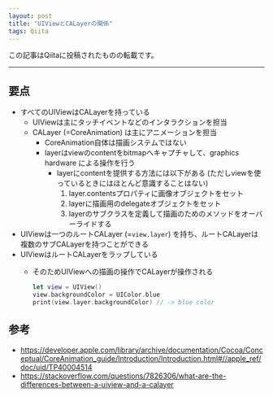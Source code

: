 ```yaml
---
layout: post
title: "UIViewとCALayerの関係"
tags: Qiita
---
```

この記事はQiitaに投稿されたものの転載です。

---

## 要点

  - すべてのUIViewはCALayerを持っている
    - UIViewは主にタッチイベントなどのインタラクションを担当
    - CALayer (=CoreAnimation) は主にアニメーションを担当
      - CoreAnimation自体は描画システムではない
      - layerはviewのcontentをbitmapへキャプチャして、graphics hardware による操作を行う
        - layerにcontentを提供する方法には以下がある (ただしviewを使っているときにはほとんど意識することはない)
          1. layer.contentsプロパティに画像オブジェクトをセット
          2. layerに描画用のdelegateオブジェクトをセット
          3. layerのサブクラスを定義して描画のためのメソッドをオーバーライドする
  - UIViewは一つのルートCALayer (=`view.layer`) を持ち、ルートCALayerは複数のサブCALayerを持つことができる
  - UIViewはルートCALayerをラップしている
    - そのためUIViewへの描画の操作でCALayerが操作される  

        ```swift
        let view = UIView()  
        view.backgroundColor = UIColor.blue  
        print(view.layer.backgroundColor) // -> blue color
        ```

## 参考

  - https://developer.apple.com/library/archive/documentation/Cocoa/Conceptual/CoreAnimation_guide/Introduction/Introduction.html#//apple_ref/doc/uid/TP40004514
  - https://stackoverflow.com/questions/7826306/what-are-the-differences-between-a-uiview-and-a-calayer
